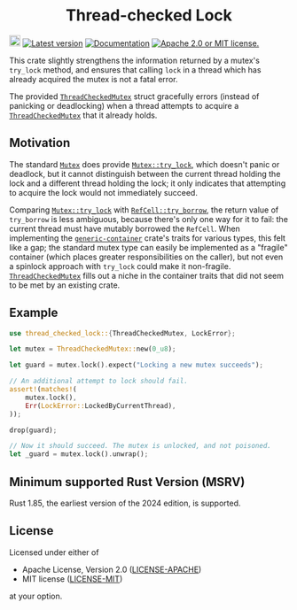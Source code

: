<div align="center" class="rustdoc-hidden">
<h1> Thread-checked Lock </h1>
</div>

[<img alt="github" src="https://img.shields.io/badge/github-thread--checked--lock-08f?logo=github" height="20">](https://github.com/robofinch/generic-container/tree/main/crates/thread-checked-lock)
[![Latest version](https://img.shields.io/crates/v/thread-checked-lock.svg)](https://crates.io/crates/thread-checked-lock)
[![Documentation](https://img.shields.io/docsrs/thread-checked-lock)](https://docs.rs/thread-checked-lock)
[![Apache 2.0 or MIT license.](https://img.shields.io/badge/license-Apache--2.0_OR_MIT-blue.svg)](#license)

This crate slightly strengthens the information returned by a mutex's `try_lock` method, and
ensures that calling `lock` in a thread which has already acquired the mutex is not a fatal
error.

The provided [`ThreadCheckedMutex`] struct gracefully errors (instead of panicking or
deadlocking) when a thread attempts to acquire a [`ThreadCheckedMutex`] that it already holds.

## Motivation

The standard [`Mutex`] does provide [`Mutex::try_lock`], which doesn't panic or deadlock,
but it cannot distinguish between the current thread holding the lock and a different thread
holding the lock; it only indicates that attempting to acquire the lock would not immediately
succeed.

Comparing [`Mutex::try_lock`] with [`RefCell::try_borrow`], the return value of `try_borrow` is
less ambiguous, because there's only one way for it to fail: the current thread must have
mutably borrowed the `RefCell`. When implementing the [`generic-container`] crate's traits
for various types, this felt like a gap; the standard mutex type can easily be implemented as
a "fragile" container (which places greater responsibilities on the caller), but not even a
spinlock approach with `try_lock` could make it non-fragile. [`ThreadCheckedMutex`] fills out a
niche in the container traits that did not seem to be met by an existing crate.

## Example

```rust
use thread_checked_lock::{ThreadCheckedMutex, LockError};

let mutex = ThreadCheckedMutex::new(0_u8);

let guard = mutex.lock().expect("Locking a new mutex succeeds");

// An additional attempt to lock should fail.
assert!(matches!(
    mutex.lock(),
    Err(LockError::LockedByCurrentThread),
));

drop(guard);

// Now it should succeed. The mutex is unlocked, and not poisoned.
let _guard = mutex.lock().unwrap();
```

## Minimum supported Rust Version (MSRV)
Rust 1.85, the earliest version of the 2024 edition, is supported.

## License

Licensed under either of

 * Apache License, Version 2.0 ([LICENSE-APACHE])
 * MIT license ([LICENSE-MIT])

at your option.

[LICENSE-APACHE]: ../../LICENSE-APACHE
[LICENSE-MIT]: ../../LICENSE-MIT

[`generic-container`]: https://crates.io/crates/generic-container

[`Mutex`]: https://doc.rust-lang.org/std/sync/struct.Mutex.html
[`Mutex::try_lock`]: https://doc.rust-lang.org/std/sync/struct.Mutex.html#method.try_lock
[`RefCell::try_borrow`]: https://doc.rust-lang.org/std/cell/struct.RefCell.html#method.try_borrow

[`ThreadCheckedMutex`]: https://docs.rs/thread-checked-lock/0/thread_checked_lock/struct.ThreadCheckedMutex.html

